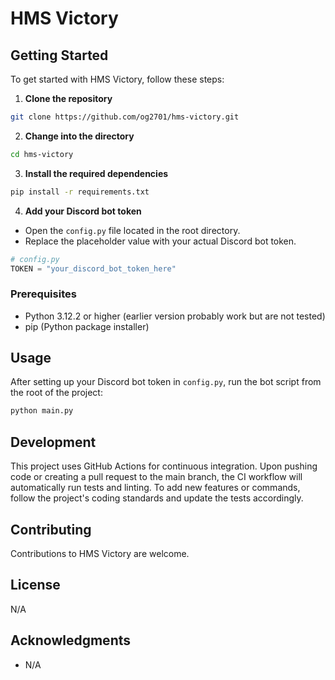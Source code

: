 # HMS Victory

## Getting Started

To get started with HMS Victory, follow these steps:

1. **Clone the repository**

```bash
git clone https://github.com/og2701/hms-victory.git
```

2. **Change into the directory**

```bash
cd hms-victory
```

3. **Install the required dependencies**

```bash
pip install -r requirements.txt
```

4. **Add your Discord bot token**

- Open the `config.py` file located in the root directory.
- Replace the placeholder value with your actual Discord bot token.

```python
# config.py
TOKEN = "your_discord_bot_token_here"
```

### Prerequisites

- Python 3.12.2 or higher (earlier version probably work but are not tested)
- pip (Python package installer)

## Usage

After setting up your Discord bot token in `config.py`, run the bot script from the root of the project:

```bash
python main.py
```

## Development

This project uses GitHub Actions for continuous integration. Upon pushing code or creating a pull request to the main branch, the CI workflow will automatically run tests and linting. To add new features or commands, follow the project's coding standards and update the tests accordingly.

## Contributing

Contributions to HMS Victory are welcome.

## License

N/A

## Acknowledgments

- N/A
